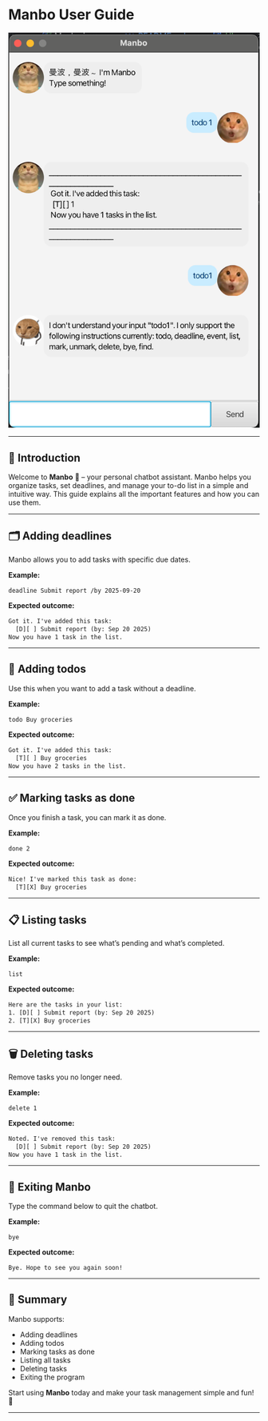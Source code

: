 

# Manbo User Guide
![Screenshot of Manbo UI](Ui.png)


---

## 📖 Introduction

Welcome to **Manbo** 🎉 – your personal chatbot assistant.
Manbo helps you organize tasks, set deadlines, and manage your to-do list in a simple and intuitive way.
This guide explains all the important features and how you can use them.

---

## 🗂 Adding deadlines

Manbo allows you to add tasks with specific due dates.

**Example:**

```
deadline Submit report /by 2025-09-20
```

**Expected outcome:**

```
Got it. I've added this task:  
  [D][ ] Submit report (by: Sep 20 2025)  
Now you have 1 task in the list.  
```

---

## 📝 Adding todos

Use this when you want to add a task without a deadline.

**Example:**

```
todo Buy groceries
```

**Expected outcome:**

```
Got it. I've added this task:  
  [T][ ] Buy groceries  
Now you have 2 tasks in the list.  
```

---

## ✅ Marking tasks as done

Once you finish a task, you can mark it as done.

**Example:**

```
done 2
```

**Expected outcome:**

```
Nice! I've marked this task as done:  
  [T][X] Buy groceries  
```

---

## 📋 Listing tasks

List all current tasks to see what’s pending and what’s completed.

**Example:**

```
list
```

**Expected outcome:**

```
Here are the tasks in your list:  
1. [D][ ] Submit report (by: Sep 20 2025)  
2. [T][X] Buy groceries  
```

---

## 🗑 Deleting tasks

Remove tasks you no longer need.

**Example:**

```
delete 1
```

**Expected outcome:**

```
Noted. I've removed this task:  
  [D][ ] Submit report (by: Sep 20 2025)  
Now you have 1 task in the list.  
```

---

## 👋 Exiting Manbo

Type the command below to quit the chatbot.

**Example:**

```
bye
```

**Expected outcome:**

```
Bye. Hope to see you again soon!  
```

---

## 🎯 Summary

Manbo supports:

* Adding deadlines
* Adding todos
* Marking tasks as done
* Listing all tasks
* Deleting tasks
* Exiting the program

Start using **Manbo** today and make your task management simple and fun! 🚀

---
